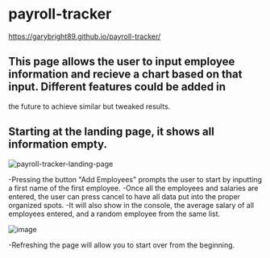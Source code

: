 # payroll-tracker

https://garybright89.github.io/payroll-tracker/

## This page allows the user to input employee information and recieve a chart based on that input. Different features could be added in   
  the future to achieve similar but tweaked results. 

  ## Starting at the landing page, it shows all information empty. 
![payroll-tracker-landing-page](https://github.com/GaryBright89/payroll-tracker/assets/161152337/fdaed997-ac27-44de-ad64-bf5c6ff87d5a)


  
  -Pressing the button "Add Employees" prompts the user to start by inputting a first name of the first employee.
  -Once all the employees and salaries are entered, the user can press cancel to have all data put into the proper organized spots.
  -It will also show in the console, the average salary of all employees entered, and a random employee from the same list.

  
  ![image](https://github.com/GaryBright89/payroll-tracker/assets/161152337/6c3fd21d-2c03-4382-a598-c7bd17ea8189)


-Refreshing the page will allow you to start over from the beginning.
